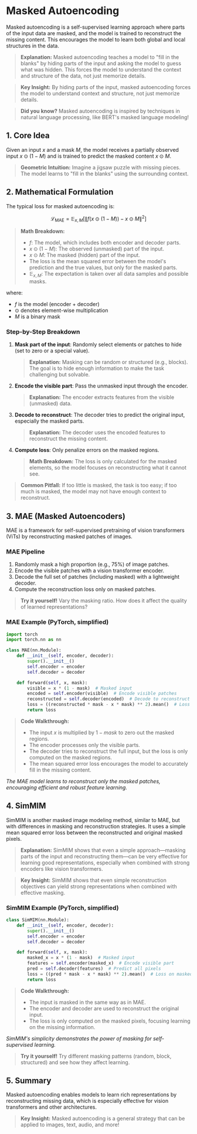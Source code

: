 # Masked Autoencoding

Masked autoencoding is a self-supervised learning approach where parts of the input data are masked, and the model is trained to reconstruct the missing content. This encourages the model to learn both global and local structures in the data.

> **Explanation:**
> Masked autoencoding teaches a model to "fill in the blanks" by hiding parts of the input and asking the model to guess what was hidden. This forces the model to understand the context and structure of the data, not just memorize details.

> **Key Insight:** By hiding parts of the input, masked autoencoding forces the model to understand context and structure, not just memorize details.

> **Did you know?** Masked autoencoding is inspired by techniques in natural language processing, like BERT's masked language modeling!

## 1. Core Idea

Given an input $`x`$ and a mask $`M`$, the model receives a partially observed input $`x \odot (1 - M)`$ and is trained to predict the masked content $`x \odot M`$.

> **Geometric Intuition:** Imagine a jigsaw puzzle with missing pieces. The model learns to "fill in the blanks" using the surrounding context.

## 2. Mathematical Formulation

The typical loss for masked autoencoding is:

```math
\mathcal{L}_{\text{MAE}} = \mathbb{E}_{x, M} \left[ \| f(x \odot (1 - M)) - x \odot M \|^2 \right]
```

> **Math Breakdown:**
> - $`f`$: The model, which includes both encoder and decoder parts.
> - $`x \odot (1 - M)`$: The observed (unmasked) part of the input.
> - $`x \odot M`$: The masked (hidden) part of the input.
> - The loss is the mean squared error between the model's prediction and the true values, but only for the masked parts.
> - $`\mathbb{E}_{x, M}`$: The expectation is taken over all data samples and possible masks.

where:
- $`f`$ is the model (encoder + decoder)
- $`\odot`$ denotes element-wise multiplication
- $`M`$ is a binary mask

### Step-by-Step Breakdown
1. **Mask part of the input**: Randomly select elements or patches to hide (set to zero or a special value).
   > **Explanation:**
   > Masking can be random or structured (e.g., blocks). The goal is to hide enough information to make the task challenging but solvable.
2. **Encode the visible part**: Pass the unmasked input through the encoder.
   > **Explanation:**
   > The encoder extracts features from the visible (unmasked) data.
3. **Decode to reconstruct**: The decoder tries to predict the original input, especially the masked parts.
   > **Explanation:**
   > The decoder uses the encoded features to reconstruct the missing content.
4. **Compute loss**: Only penalize errors on the masked regions.
   > **Math Breakdown:**
   > The loss is only calculated for the masked elements, so the model focuses on reconstructing what it cannot see.

> **Common Pitfall:** If too little is masked, the task is too easy; if too much is masked, the model may not have enough context to reconstruct.

## 3. MAE (Masked Autoencoders)

MAE is a framework for self-supervised pretraining of vision transformers (ViTs) by reconstructing masked patches of images.

### MAE Pipeline
1. Randomly mask a high proportion (e.g., 75%) of image patches.
2. Encode the visible patches with a vision transformer encoder.
3. Decode the full set of patches (including masked) with a lightweight decoder.
4. Compute the reconstruction loss only on masked patches.

> **Try it yourself!** Vary the masking ratio. How does it affect the quality of learned representations?

### MAE Example (PyTorch, simplified)
```python
import torch
import torch.nn as nn

class MAE(nn.Module):
    def __init__(self, encoder, decoder):
        super().__init__()
        self.encoder = encoder
        self.decoder = decoder

    def forward(self, x, mask):
        visible = x * (1 - mask)  # Masked input
        encoded = self.encoder(visible)  # Encode visible patches
        reconstructed = self.decoder(encoded)  # Decode to reconstruct all patches
        loss = ((reconstructed * mask - x * mask) ** 2).mean()  # Loss on masked patches
        return loss
```
> **Code Walkthrough:**
> - The input $`x`$ is multiplied by $`1 - mask`$ to zero out the masked regions.
> - The encoder processes only the visible parts.
> - The decoder tries to reconstruct the full input, but the loss is only computed on the masked regions.
> - The mean squared error loss encourages the model to accurately fill in the missing content.

*The MAE model learns to reconstruct only the masked patches, encouraging efficient and robust feature learning.*

## 4. SimMIM

SimMIM is another masked image modeling method, similar to MAE, but with differences in masking and reconstruction strategies. It uses a simple mean squared error loss between the reconstructed and original masked pixels.

> **Explanation:**
> SimMIM shows that even a simple approach—masking parts of the input and reconstructing them—can be very effective for learning good representations, especially when combined with strong encoders like vision transformers.

> **Key Insight:** SimMIM shows that even simple reconstruction objectives can yield strong representations when combined with effective masking.

### SimMIM Example (PyTorch, simplified)
```python
class SimMIM(nn.Module):
    def __init__(self, encoder, decoder):
        super().__init__()
        self.encoder = encoder
        self.decoder = decoder

    def forward(self, x, mask):
        masked_x = x * (1 - mask)  # Masked input
        features = self.encoder(masked_x)  # Encode visible part
        pred = self.decoder(features)  # Predict all pixels
        loss = ((pred * mask - x * mask) ** 2).mean()  # Loss on masked pixels
        return loss
```
> **Code Walkthrough:**
> - The input is masked in the same way as in MAE.
> - The encoder and decoder are used to reconstruct the original input.
> - The loss is only computed on the masked pixels, focusing learning on the missing information.

*SimMIM's simplicity demonstrates the power of masking for self-supervised learning.*

> **Try it yourself!** Try different masking patterns (random, block, structured) and see how they affect learning.

## 5. Summary

Masked autoencoding enables models to learn rich representations by reconstructing missing data, which is especially effective for vision transformers and other architectures. 

> **Key Insight:** Masked autoencoding is a general strategy that can be applied to images, text, audio, and more! 